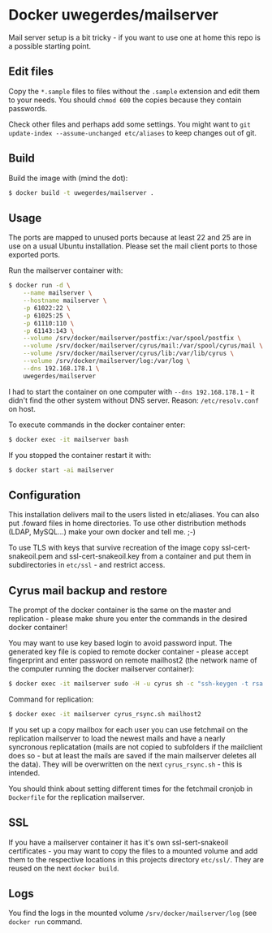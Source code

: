 # Docker uwegerdes/mailserver

Mail server setup is a bit tricky - if you want to use one at home this repo is a possible starting point.

## Edit files

Copy the `*.sample` files to files without the `.sample` extension and edit them to your needs. You should `chmod 600` the copies because they contain passwords.

Check other files and perhaps add some settings. You might want to `git update-index --assume-unchanged etc/aliases` to keep changes out of git.

## Build

Build the image with (mind the dot):

```bash
$ docker build -t uwegerdes/mailserver .
```

## Usage

The ports are mapped to unused ports because at least 22 and 25 are in use on a usual Ubuntu installation. Please set the mail client ports to those exported ports.

Run the mailserver container with:

```bash
$ docker run -d \
	--name mailserver \
	--hostname mailserver \
	-p 61022:22 \
	-p 61025:25 \
	-p 61110:110 \
	-p 61143:143 \
	--volume /srv/docker/mailserver/postfix:/var/spool/postfix \
	--volume /srv/docker/mailserver/cyrus/mail:/var/spool/cyrus/mail \
	--volume /srv/docker/mailserver/cyrus/lib:/var/lib/cyrus \
	--volume /srv/docker/mailserver/log:/var/log \
	--dns 192.168.178.1 \
	uwegerdes/mailserver
```

I had to start the container on one computer with `--dns 192.168.178.1` - it didn't find the other system without DNS server. Reason: `/etc/resolv.conf` on host.

To execute commands in the docker container enter:

```bash
$ docker exec -it mailserver bash
```

If you stopped the container restart it with:

```bash
$ docker start -ai mailserver
```

## Configuration

This installation delivers mail to the users listed in etc/aliases. You can also put .foward files in home directories. To use other distribution methods (LDAP, MySQL...) make your own docker and tell me. ;-)

To use TLS with keys that survive recreation of the image copy ssl-cert-snakeoil.pem and ssl-cert-snakeoil.key from a container and put them in subdirectories in `etc/ssl` - and restrict access.


## Cyrus mail backup and restore

The prompt of the docker container is the same on the master and replication - please make shure you enter the commands in the desired docker container!

You may want to use key based login to avoid password input. The generated key file is copied to remote docker container - please accept fingerprint and enter password on remote mailhost2 (the network name of the computer running the docker mailserver container):

```bash
$ docker exec -it mailserver sudo -H -u cyrus sh -c "ssh-keygen -t rsa -C cyrus@mailserver -N '' -f ~/.ssh/id_rsa && ssh-copy-id -i ~/.ssh/id_rsa.pub -p 61022 cyrus@mailhost2"
```

Command for replication:

```bash
$ docker exec -it mailserver cyrus_rsync.sh mailhost2
```

If you set up a copy mailbox for each user you can use fetchmail on the replication mailserver to load the newest mails and have a nearly syncronous replicatation (mails are not copied to subfolders if the mailclient does so - but at least the mails are saved if the main mailserver deletes all the data). They will be overwritten on the next `cyrus_rsync.sh` - this is intended.

You should think about setting different times for the fetchmail cronjob in `Dockerfile` for the replication mailserver.

## SSL

If you have a mailserver container it has it's own ssl-sert-snakeoil certificates - you may want to copy the files to a mounted volume and add them to the respective locations in this projects directory `etc/ssl/`. They are reused on the next `docker build`.

## Logs

You find the logs in the mounted volume `/srv/docker/mailserver/log` (see `docker run` command.
